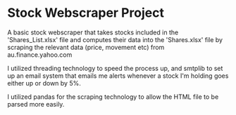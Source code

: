 <h1> Stock Webscraper Project </h1>

A basic stock webscraper that takes stocks included in the 'Shares_List.xlsx' file and computes their data into the 'Shares.xlsx' file by scraping the relevant data (price, movement etc) from au.finance.yahoo.com

I utilized threading technology to speed the process up, and smtplib to set up an email system that emails me alerts whenever a stock I'm holding goes either up or down by 5%.

I utilized pandas for the scraping technology to allow the HTML file to be parsed more easily.